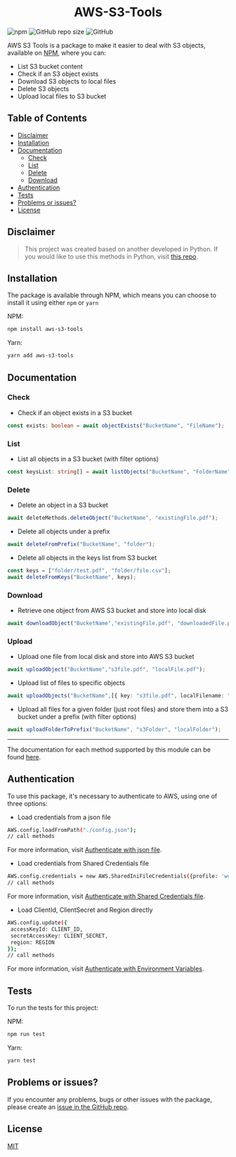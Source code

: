 <h1 align='center'>
  AWS-S3-Tools
</h1>

![npm](https://img.shields.io/npm/v/aws-s3-tools?color=brightgreen)
![GitHub repo size](https://img.shields.io/github/repo-size/PedroS11/riot-valorant-api)
![GitHub](https://img.shields.io/github/license/PedroS11/riot-valorant-api)

AWS S3 Tools is a package to make it easier to deal with S3 objects, available on [NPM](https://www.npmjs.com/package/aws-s3-tools),  where you can:
                                                                         
 - List S3 bucket content
 - Check if an S3 object exists
 - Download S3 objects to local files
 - Delete S3 objects
 - Upload local files to S3 bucket
 
 ## Table of Contents
 
 - [Disclaimer](#disclaimer)
 - [Installation](#installation)
 - [Documentation](#documentation)
   * [Check](#check)
   * [List](#list)
   * [Delete](#delete)
   * [Download](#download)
 - [Authentication](#authentication)
 - [Tests](#tests)
 - [Problems or issues?](#problems-or-issues-)
 - [License](#license)

## Disclaimer
 > This project was created based on another developed in Python. If you would like to use this methods
 in Python, visit [this repo](https://github.com/FerrariDG/aws-s3-tools).

## Installation
 The package is available through NPM, which means you can choose to install it using either `npm` or `yarn`
 
 NPM:
 ```sh
 npm install aws-s3-tools
 ```
 
 Yarn:
 ```sh
 yarn add aws-s3-tools
 ```
## Documentation

### Check

- Check if an object exists in a S3 bucket

 ```typescript
const exists: boolean = await objectExists("BucketName", "FileName");
 ```

### List

- List all objects in a S3 bucket (with filter options)

 ```typescript
const keysList: string[] = await listObjects("BucketName", "FolderName");
 ```

### Delete

- Delete an object in a S3 bucket
 ```typescript
await deleteMethods.deleteObject("BucketName", "existingFile.pdf");
```
- Delete all objects under a prefix

 ```typescript
await deleteFromPrefix("BucketName", "folder");
 ```

- Delete all objects in the keys list from S3 bucket
 
 ```typescript
const keys = ["folder/test.pdf", "folder/file.csv"];
await deleteFromKeys("BucketName", keys);
 ```

### Download

- Retrieve one object from AWS S3 bucket and store into local disk

 ```typescript
await downloadObject("BucketName","existingFile.pdf", "downloadedFile.pdf");
 ```
 
 ### Upload
 
- Upload one file from local disk and store into AWS S3 bucket

```typescript
await uploadObject("BucketName","s3file.pdf", "localFile.pdf");
  ```
  
- Upload list of files to specific objects

```typescript
await uploadObjects("BucketName",[{ key: "s3file.pdf", localFilename: "localFile.pdf" }]);
```

- Upload all files for a given folder (just root files) and store them into a S3 bucket under a prefix  (with filter options)

```typescript
await uploadFolderToPrefix("BucketName", "s3Folder", "localFolder");
```
---

The documentation for each method supported by this module can be found [here](https://pedros11.github.io/aws-s3-tools/modules.html).


## Authentication

To use this package, it's necessary to authenticate to AWS, using one of three options:
- Load credentials from a json file

 ```sh
 AWS.config.loadFromPath("./config.json");
 // call methods
 ```
 
 For more information, visit [Authenticate with json file](https://docs.aws.amazon.com/sdk-for-javascript/v2/developer-guide/loading-node-credentials-json-file.html).
 - Load credentials from Shared Credentials file
 
  ```sh
  AWS.config.credentials = new AWS.SharedIniFileCredentials({profile: 'work-account'});
  // call methods
  ```
For more information, visit [Authenticate with Shared Credentials file](https://docs.aws.amazon.com/sdk-for-javascript/v2/developer-guide/loading-node-credentials-shared.html).

 - Load ClientId, ClientSecret and Region directly 
  ```sh
 AWS.config.update({
   accessKeyId: CLIENT_ID,
   secretAccessKey: CLIENT_SECRET,
   region: REGION
 });
 // call methods
  ```
  For more information, visit [Authenticate with Environment Variables](https://docs.aws.amazon.com/sdk-for-javascript/v2/developer-guide/loading-node-credentials-environment.html).

## Tests

To run the tests for this project:

 NPM:
 ```sh
 npm run test
 ```
 
 Yarn:
 ```sh
 yarn test
 ```
 
 ## Problems or issues?
 
 If you encounter any problems, bugs or other issues with the package, please create an [issue in the GitHub repo](https://github.com/PedroS11/aws-s3-tools/issues). 

## License 

[MIT](https://github.com/PedroS11/aws-s3-tools/blob/main/LICENSE.md)

